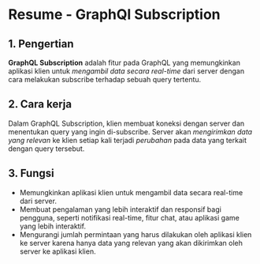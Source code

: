 # Resume - GraphQl Subscription

## 1. Pengertian
**GraphQL Subscription** adalah fitur pada GraphQL yang memungkinkan aplikasi klien untuk _mengambil data secara real-time_ dari server dengan cara melakukan subscribe terhadap sebuah query tertentu.

## 2. Cara kerja
Dalam GraphQL Subscription, klien membuat koneksi dengan server dan menentukan query yang ingin di-subscribe. Server akan _mengirimkan data yang relevan_ ke klien setiap kali terjadi _perubahan_ pada data yang terkait dengan query tersebut.

## 3. Fungsi 
- Memungkinkan aplikasi klien untuk mengambil data secara real-time dari server.
- Membuat pengalaman yang lebih interaktif dan responsif bagi pengguna, seperti notifikasi real-time, fitur chat, atau aplikasi game yang lebih interaktif.
- Mengurangi jumlah permintaan yang harus dilakukan oleh aplikasi klien ke server karena hanya data yang relevan yang akan dikirimkan oleh server ke aplikasi klien.
